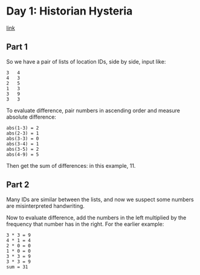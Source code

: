 # Day 1: Historian Hysteria

[link](https://adventofcode.com/2024/day/1)

## Part 1

So we have a pair of lists of location IDs, side by side, input like:

```
3   4
4   3
2   5
1   3
3   9
3   3
```

To evaluate difference, pair numbers in ascending order and measure absolute difference:

```
abs(1-3) = 2
abs(2-3) = 1
abs(3-3) = 0
abs(3-4) = 1
abs(3-5) = 2
abs(4-9) = 5
```

Then get the sum of differences: in this example, 11.

## Part 2

Many IDs are similar between the lists, and now we suspect some numbers are misinterpreted handwriting.

Now to evaluate difference, add the numbers in the left multiplied by the frequency that number has in the right. For the earlier example:

```
3 * 3 = 9
4 * 1 = 4
2 * 0 = 0
1 * 0 = 0
3 * 3 = 9
3 * 3 = 9
sum = 31
```
